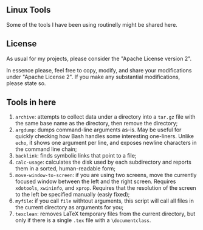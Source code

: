 Linux Tools
-----------

Some of the tools I have been using routinelly might be shared here.


License
-------

As usual for my projects, please consider the "Apache License version 2".

In essence please, feel free to copy, modify, and share your modifications under
"Apache License 2". If you make any substantial modifications, please state so.


Tools in here
-------------

1. `archive`: attempts to collect data under a directory into a `tar.gz` file
	with the same base name as the directory, then remove the directory;
1. `argdump`: dumps command-line arguments as-is. May be useful for quickly
	checking how Bash handles some interesting one-liners. Unlike `echo`,
	it shows one argument per line, and exposes newline characters in the
	command line chain;
1. `backlink`: finds symbolic links that point to a file;
1. `calc-usage`: calculates the disk used by each subdirectory and reports them
	in a sorted, human-readable form;
1. `move-window-to-screen`: if you are using two screens, move the currently
	focused window between the left and the right screen. Requires
	`xdotools`, `xwininfo`, and `xprop`. Requires that the resolution of the
	screen to the left be specified manually (easiy fixed);
1. `myfile`: if you call `file` withtout arguments, this script will call all
	files in the current directory as arguments for you;
1. `texclean`: removes LaTeX temporary files from the current directory, but
	only if there is a single `.tex` file with a `\documentclass`.
